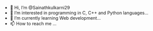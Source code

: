 - 👋 Hi, I’m @Sainathkulkarni29
- 👀 I’m interested in programming in C, C++ and Python languages...
- 🌱 I’m currently learning Web development...
- 📫 How to reach me ...

<!---
Sainathkulkarni29/Sainathkulkarni29 is a ✨ special ✨ repository because its `README.md` (this file) appears on your GitHub profile.
You can click the Preview link to take a look at your changes.
--->
